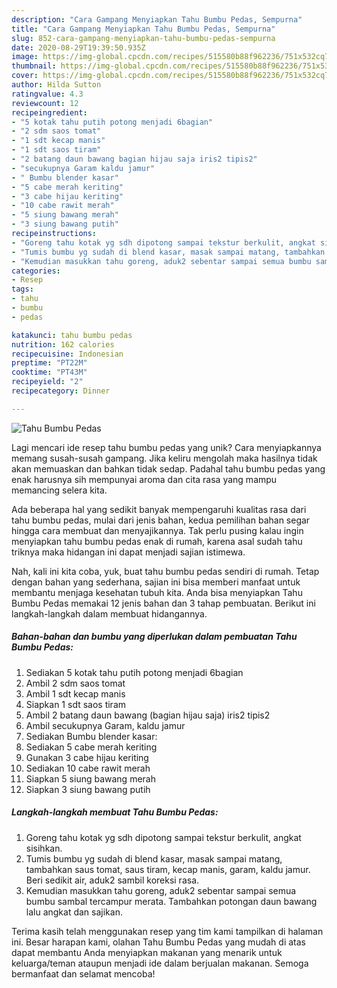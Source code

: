 ```yaml
---
description: "Cara Gampang Menyiapkan Tahu Bumbu Pedas, Sempurna"
title: "Cara Gampang Menyiapkan Tahu Bumbu Pedas, Sempurna"
slug: 852-cara-gampang-menyiapkan-tahu-bumbu-pedas-sempurna
date: 2020-08-29T19:39:50.935Z
image: https://img-global.cpcdn.com/recipes/515580b88f962236/751x532cq70/tahu-bumbu-pedas-foto-resep-utama.jpg
thumbnail: https://img-global.cpcdn.com/recipes/515580b88f962236/751x532cq70/tahu-bumbu-pedas-foto-resep-utama.jpg
cover: https://img-global.cpcdn.com/recipes/515580b88f962236/751x532cq70/tahu-bumbu-pedas-foto-resep-utama.jpg
author: Hilda Sutton
ratingvalue: 4.3
reviewcount: 12
recipeingredient:
- "5 kotak tahu putih potong menjadi 6bagian"
- "2 sdm saos tomat"
- "1 sdt kecap manis"
- "1 sdt saos tiram"
- "2 batang daun bawang bagian hijau saja iris2 tipis2"
- "secukupnya Garam kaldu jamur"
- " Bumbu blender kasar"
- "5 cabe merah keriting"
- "3 cabe hijau keriting"
- "10 cabe rawit merah"
- "5 siung bawang merah"
- "3 siung bawang putih"
recipeinstructions:
- "Goreng tahu kotak yg sdh dipotong sampai tekstur berkulit, angkat sisihkan."
- "Tumis bumbu yg sudah di blend kasar, masak sampai matang, tambahkan saus tomat, saus tiram, kecap manis, garam, kaldu jamur. Beri sedikit air, aduk2 sambil koreksi rasa."
- "Kemudian masukkan tahu goreng, aduk2 sebentar sampai semua bumbu sambal tercampur merata. Tambahkan potongan daun bawang lalu angkat dan sajikan."
categories:
- Resep
tags:
- tahu
- bumbu
- pedas

katakunci: tahu bumbu pedas 
nutrition: 162 calories
recipecuisine: Indonesian
preptime: "PT22M"
cooktime: "PT43M"
recipeyield: "2"
recipecategory: Dinner

---
```



![Tahu Bumbu Pedas](https://img-global.cpcdn.com/recipes/515580b88f962236/751x532cq70/tahu-bumbu-pedas-foto-resep-utama.jpg)

Lagi mencari ide resep tahu bumbu pedas yang unik? Cara menyiapkannya memang susah-susah gampang. Jika keliru mengolah maka hasilnya tidak akan memuaskan dan bahkan tidak sedap. Padahal tahu bumbu pedas yang enak harusnya sih mempunyai aroma dan cita rasa yang mampu memancing selera kita.



Ada beberapa hal yang sedikit banyak mempengaruhi kualitas rasa dari tahu bumbu pedas, mulai dari jenis bahan, kedua pemilihan bahan segar hingga cara membuat dan menyajikannya. Tak perlu pusing kalau ingin menyiapkan tahu bumbu pedas enak di rumah, karena asal sudah tahu triknya maka hidangan ini dapat menjadi sajian istimewa.


Nah, kali ini kita coba, yuk, buat tahu bumbu pedas sendiri di rumah. Tetap dengan bahan yang sederhana, sajian ini bisa memberi manfaat untuk membantu menjaga kesehatan tubuh kita. Anda bisa menyiapkan Tahu Bumbu Pedas memakai 12 jenis bahan dan 3 tahap pembuatan. Berikut ini langkah-langkah dalam membuat hidangannya.

<!--inarticleads1-->

##### Bahan-bahan dan bumbu yang diperlukan dalam pembuatan Tahu Bumbu Pedas:

1. Sediakan 5 kotak tahu putih potong menjadi 6bagian
1. Ambil 2 sdm saos tomat
1. Ambil 1 sdt kecap manis
1. Siapkan 1 sdt saos tiram
1. Ambil 2 batang daun bawang (bagian hijau saja) iris2 tipis2
1. Ambil secukupnya Garam, kaldu jamur
1. Sediakan  Bumbu blender kasar:
1. Sediakan 5 cabe merah keriting
1. Gunakan 3 cabe hijau keriting
1. Sediakan 10 cabe rawit merah
1. Siapkan 5 siung bawang merah
1. Siapkan 3 siung bawang putih




<!--inarticleads2-->

##### Langkah-langkah membuat Tahu Bumbu Pedas:

1. Goreng tahu kotak yg sdh dipotong sampai tekstur berkulit, angkat sisihkan.
1. Tumis bumbu yg sudah di blend kasar, masak sampai matang, tambahkan saus tomat, saus tiram, kecap manis, garam, kaldu jamur. Beri sedikit air, aduk2 sambil koreksi rasa.
1. Kemudian masukkan tahu goreng, aduk2 sebentar sampai semua bumbu sambal tercampur merata. Tambahkan potongan daun bawang lalu angkat dan sajikan.




Terima kasih telah menggunakan resep yang tim kami tampilkan di halaman ini. Besar harapan kami, olahan Tahu Bumbu Pedas yang mudah di atas dapat membantu Anda menyiapkan makanan yang menarik untuk keluarga/teman ataupun menjadi ide dalam berjualan makanan. Semoga bermanfaat dan selamat mencoba!
